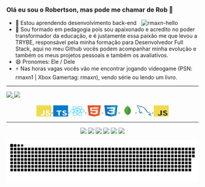 ### Olá eu sou o Robertson, mas pode me chamar de Rob 👋
<img align="right" alt="rmaxn-hello" width="150" src="https://media.giphy.com/media/iDOOSqoC0k3VeT9rd5/giphy.gif?cid=ecf05e473p4ftda86z8g9vvo5coip534ba6d0jadpl9ogtqk&rid=giphy.gif&ct=g">

- 🌱 Estou aprendendo desenvolvimento back-end
- 👯 Sou formado em pedagogia pois sou apaixonado e acredito no poder transformador da educação, e é justamente essa paixão me que levou a TRYBE, responsável pela minha formação para Desenvolvedor Full Stack, aqui no meu Github vocês podem acompanhar minha evolução e também os meus projetos pessoais e também os avaliativos.
- 😄 Pronomes: Ele / Dele
- ⚡ Nas horas vagas vocês vão me encontrar jogando videogame (PSN: rmaxn1 | Xbox Gamertag: rmaxn), vendo série ou lendo um livro.

<hr> 
<div>
  <a href="https://github.com/rmaxn">
  <img height="180em" src="https://github-readme-stats.vercel.app/api?username=rmaxn&show_icons=true&theme=dark&include_all_commits=true&count_private=true"/>
  <img height="180em" src="https://github-readme-stats.vercel.app/api/top-langs/?username=rmaxn&layout=compact&langs_count=7&theme=dark"/>
</div>
  
<div align="center" style="display: inline_block"><br>
  <img align="center" alt="rmaxn-Js" height="30" width="40" src="https://raw.githubusercontent.com/devicons/devicon/master/icons/javascript/javascript-plain.svg">
  <img align="center" alt="rmaxn-Ts" height="30" width="40" src="https://raw.githubusercontent.com/devicons/devicon/master/icons/typescript/typescript-plain.svg">
  <img align="center" alt="rmaxn-React" height="30" width="40" src="https://raw.githubusercontent.com/devicons/devicon/master/icons/react/react-original.svg">
  <img align="center" alt="rmaxn-HTML" height="30" width="40" src="https://raw.githubusercontent.com/devicons/devicon/master/icons/html5/html5-original.svg">
  <img align="center" alt="rmaxn-CSS" height="30" width="40" src="https://raw.githubusercontent.com/devicons/devicon/master/icons/css3/css3-original.svg">
  <img align="center" alt="rmaxn-mongodb" height="30" width="40" src="https://raw.githubusercontent.com/devicons/devicon/00f02ef57fb7601fd1ddcc2fe6fe670fef3ae3e4/icons/mongodb/mongodb-original.svg">
  <img align="center" alt="rmaxn-mysql" height="30" width="40" src="https://raw.githubusercontent.com/devicons/devicon/00f02ef57fb7601fd1ddcc2fe6fe670fef3ae3e4/icons/mysql/mysql-original.svg">
    <img align="center" alt="rmaxn-javascript" height="30" width="40" src="https://raw.githubusercontent.com/devicons/devicon/00f02ef57fb7601fd1ddcc2fe6fe670fef3ae3e4/icons/javascript/javascript-original.svg">
</div>
<hr>
<div align="center">
  <a href="https://www.linkedin.com/in/rmaxn" target="_blank"><img src="https://img.shields.io/badge/LinkedIn-0077B5?style=for-the-badge&logo=linkedin&logoColor=white"></a>
<a href="https://wa.me/5538988034586" target="_blank"><img src="https://img.shields.io/badge/WhatsApp-25D366?style=for-the-badge&logo=whatsapp&logoColor=white"></a>
<a href="https://t.me/rmaxn" target="_blank"><img src="https://img.shields.io/badge/Telegram-2CA5E0?style=for-the-badge&logo=telegram&logoColor=white"></a>
<a href="mailto:robertson.nunes@gmail.com" target="_blank"><img src="https://img.shields.io/badge/Gmail-D14836?style=for-the-badge&logo=gmail&logoColor=white"></a>
<a href="https://www.messenger.com/rMaXn" target="_blank"><img src="https://img.shields.io/badge/Messenger-00B2FF?style=for-the-badge&logo=messenger&logoColor=white"></a>
<a href="https://www.instagram.com/rmaxn" target="_blank"><img src="https://img.shields.io/badge/Instagram-E4405F?style=for-the-badge&logo=instagram&logoColor=white"></a>
</div>

![Snake animation](https://github.com/rmaxn/rmaxn/blob/output/github-contribution-grid-snake.svg)


